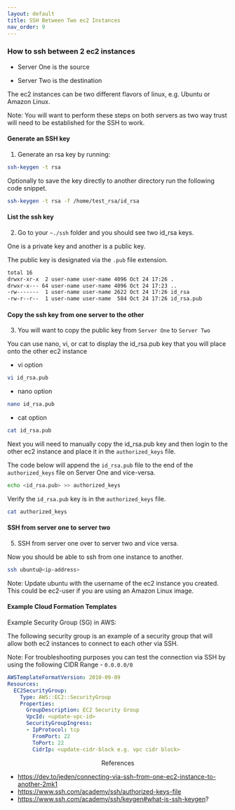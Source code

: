 ```yaml
---
layout: default
title: SSH Between Two ec2 Instances
nav_order: 9
---
```


### How to ssh between 2 ec2 instances

+ Server One is the source

+ Server Two is the destination

The ec2 instances can be two different flavors of linux, e.g. Ubuntu or Amazon Linux.

Note: You will want to perform these steps on both servers as two way trust will need to be established for the SSH to work.

#### Generate an SSH key

1. Generate an rsa key by running:

```bash
ssh-keygen -t rsa
```

Optionally to save the key directly to another directory run the following code snippet.

```bash
ssh-keygen -t rsa -f /home/test_rsa/id_rsa
```

#### List the ssh key

2. Go to your `~./ssh` folder and you should see two id_rsa keys.

One is a private key and another is a public key.

The public key is designated via the `.pub` file extension.

```bash
total 16
drwxr-xr-x  2 user-name user-name 4096 Oct 24 17:26 .
drwxr-x--- 64 user-name user-name 4096 Oct 24 17:23 ..
-rw-------  1 user-name user-name 2622 Oct 24 17:26 id_rsa
-rw-r--r--  1 user-name user-name  584 Oct 24 17:26 id_rsa.pub
```

#### Copy the ssh key from one server to the other

3. You will want to copy the public key from `Server One` to `Server Two`

You can use nano, vi, or cat to display the id_rsa.pub key that you will place onto the other ec2 instance

+ vi option

```bash
vi id_rsa.pub
```

+ nano option

```bash
nano id_rsa.pub
```

+ cat option

```bash
cat id_rsa.pub
```

Next you will need to manually copy the id_rsa.pub key and then login to the other ec2 instance and place it in the `authorized_keys` file.

<!---

```bash
ssh-copy-id -i ~/.ssh/mykey user@host
```

--->


The code below will append the `id_rsa.pub` file to the end of the `authorized_keys` file on Server One and vice-versa.

```bash
echo <id_rsa.pub> >> authorized_keys
```

Verify the `id_rsa.pub` key is in the `authorized_keys` file.

```bash
cat authorized_keys
```

#### SSH from server one to server two

5. SSH from server one over to server two and vice versa.

Now you should be able to ssh from one instance to another.

```bash
ssh ubuntu@<ip-address>
```

Note: Update ubuntu with the username of the ec2 instance you created. This could be ec2-user if you are using an Amazon Linux image.

#### Example Cloud Formation Templates

Example Security Group (SG) in AWS:

The following security group is an example of a security group that will allow both ec2 instances to connect to each other via SSH.

Note: For troubleshooting purposes you can test the connection via SSH by using the following CIDR Range - `0.0.0.0/0`

```yaml
AWSTemplateFormatVersion: 2010-09-09
Resources:
  EC2SecurityGroup:
    Type: AWS::EC2::SecurityGroup
    Properties:
      GroupDescription: EC2 Security Group
      VpcId: <update-vpc-id>
      SecurityGroupIngress:
      - IpProtocol: tcp
        FromPort: 22
        ToPort: 22
        CidrIp: <update-cidr-block e.g. vpc cidr block>

```


<center>References</center>

+ https://dev.to/jeden/connecting-via-ssh-from-one-ec2-instance-to-another-2mk1
+ https://www.ssh.com/academy/ssh/authorized-keys-file
+ https://www.ssh.com/academy/ssh/keygen#what-is-ssh-keygen?

